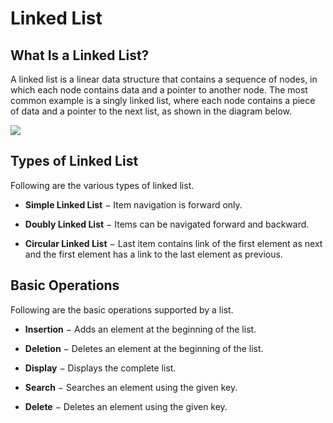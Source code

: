 # Linked List

## What Is a Linked List?
A linked list is a linear data structure that contains a sequence of nodes, in which each node contains data and a pointer to another node. The most common example is a singly linked list, where each node contains a piece of data and a pointer to the next list, as shown in the diagram below.

![](https://people.engr.ncsu.edu/efg/210/s99/Notes/LLdefs.gif)

## Types of Linked List
Following are the various types of linked list.

- **Simple Linked List** − Item navigation is forward only.

- **Doubly Linked List** − Items can be navigated forward and backward.

- **Circular Linked List** − Last item contains link of the first element as next and the first element has a link to the last element as previous.

## Basic Operations
Following are the basic operations supported by a list.

- **Insertion** − Adds an element at the beginning of the list.

- **Deletion** − Deletes an element at the beginning of the list.

- **Display** − Displays the complete list.

- **Search** − Searches an element using the given key.

- **Delete** − Deletes an element using the given key.
